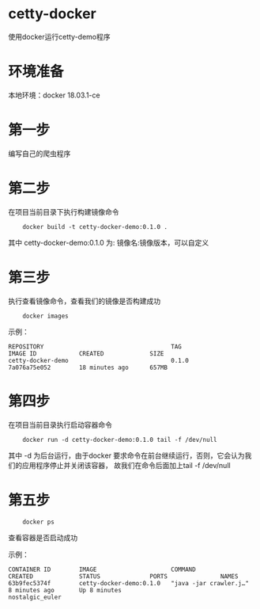 # cetty-docker
使用docker运行cetty-demo程序

# 环境准备
本地环境：docker 18.03.1-ce


# 第一步
编写自己的爬虫程序

# 第二步
在项目当前目录下执行构建镜像命令
``` shell
    docker build -t cetty-docker-demo:0.1.0 .
```
其中 cetty-docker-demo:0.1.0 为: 镜像名:镜像版本，可以自定义

# 第三步
执行查看镜像命令，查看我们的镜像是否构建成功
``` shell
    docker images
```
示例：
``` shell
REPOSITORY                                    TAG                 IMAGE ID            CREATED             SIZE
cetty-docker-demo                             0.1.0               7a076a75e052        18 minutes ago      657MB
```

# 第四步
在项目当前目录执行启动容器命令
``` shell
    docker run -d cetty-docker-demo:0.1.0 tail -f /dev/null
```
其中 -d 为后台运行，由于docker 要求命令在前台继续运行，否则，它会认为我们的应用程序停止并关闭该容器，
故我们在命令后面加上tail -f /dev/null

# 第五步
``` shell
    docker ps
```
查看容器是否启动成功

示例：
``` shell
CONTAINER ID        IMAGE                     COMMAND                  CREATED             STATUS              PORTS               NAMES
63b9fec5374f        cetty-docker-demo:0.1.0   "java -jar crawler.j…"   8 minutes ago       Up 8 minutes                            nostalgic_euler
```

